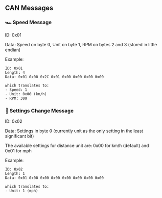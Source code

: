 ## CAN Messages

### 🏎️ Speed Message

ID: 0x01

Data: Speed on byte 0, Unit on byte 1, RPM on bytes 2 and 3 (stored in little endian)

Example: 

    ID: 0x01
    Length: 4
    Data: 0x01 0x00 0x2C 0x01 0x00 0x00 0x00 0x00

    which translates to:
    - Speed: 1
    - Unit: 0x00 (km/h)
    - RPM: 300

### 🔧 Settings Change Message

ID: 0x02

Data: Settings in byte 0 (currently unit as the only setting in the least significant bit)

The available settings for distance unit are: 0x00 for km/h (default) and 0x01 for mph

Example:

    ID: 0x02
    Length: 1
    Data: 0x01 0x00 0x00 0x00 0x00 0x00 0x00 0x00

    which translates to:
    - Unit: 1 (mph)
